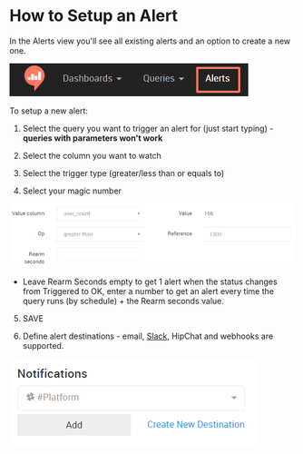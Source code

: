 # How to Setup an Alert

In the Alerts view you'll see all existing alerts and an option to create a new one.

![](../assets/alerts.png)

To setup a new alert:

1. Select the query you want to trigger an alert for (just start typing) - **queries with parameters won't work**

2. Select the column you want to watch

3. Select the trigger type (greater/less than or equals to)

4. Select your magic number

![](../assets/alerts_settings.png)
* Leave Rearm Seconds empty to get 1 alert when the status changes from Triggered to OK, enter a number to get an alert every time the query runs (by schedule) + the Rearm seconds value.

5. SAVE

6. Define alert destinations - email, [Slack](slack-alert-destination.md), HipChat and webhooks are supported.

![](../assets/alert_destination.png)
